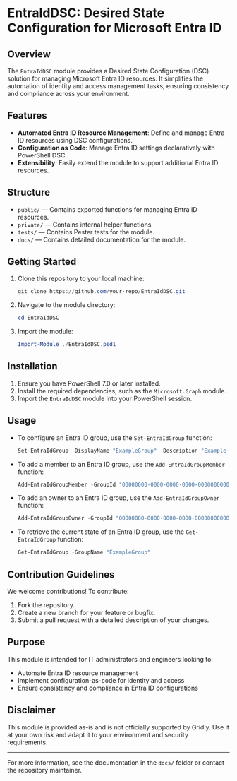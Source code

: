 # EntraIdDSC: Desired State Configuration for Microsoft Entra ID

## Overview

The `EntraIdDSC` module provides a Desired State Configuration (DSC) solution for managing Microsoft Entra ID resources. It simplifies the automation of identity and access management tasks, ensuring consistency and compliance across your environment.

## Features

- **Automated Entra ID Resource Management**: Define and manage Entra ID resources using DSC configurations.
- **Configuration as Code**: Manage Entra ID settings declaratively with PowerShell DSC.
- **Extensibility**: Easily extend the module to support additional Entra ID resources.

## Structure

- `public/` — Contains exported functions for managing Entra ID resources.
- `private/` — Contains internal helper functions.
- `tests/` — Contains Pester tests for the module.
- `docs/` — Contains detailed documentation for the module.

## Getting Started

1. Clone this repository to your local machine:

   ```powershell
   git clone https://github.com/your-repo/EntraIdDSC.git
   ```

2. Navigate to the module directory:

   ```powershell
   cd EntraIdDSC
   ```

3. Import the module:

   ```powershell
   Import-Module ./EntraIdDSC.psd1
   ```

## Installation

1. Ensure you have PowerShell 7.0 or later installed.
2. Install the required dependencies, such as the `Microsoft.Graph` module.
3. Import the `EntraIdDSC` module into your PowerShell session.

## Usage

- To configure an Entra ID group, use the `Set-EntraIdGroup` function:

  ```powershell
  Set-EntraIdGroup -DisplayName "ExampleGroup" -Description "Example Description"
  ```

- To add a member to an Entra ID group, use the `Add-EntraIdGroupMember` function:

  ```powershell
  Add-EntraIdGroupMember -GroupId "00000000-0000-0000-0000-000000000001" -Members @("user1@contoso.com", "user2@contoso.com")
  ```

- To add an owner to an Entra ID group, use the `Add-EntraIdGroupOwner` function:

  ```powershell
  Add-EntraIdGroupOwner -GroupId "00000000-0000-0000-0000-000000000001" -Owners @("user1@contoso.com", "user2@contoso.com")
  ```

- To retrieve the current state of an Entra ID group, use the `Get-EntraIdGroup` function:

  ```powershell
  Get-EntraIdGroup -GroupName "ExampleGroup"
  ```

## Contribution Guidelines

We welcome contributions! To contribute:

1. Fork the repository.
2. Create a new branch for your feature or bugfix.
3. Submit a pull request with a detailed description of your changes.

## Purpose

This module is intended for IT administrators and engineers looking to:

- Automate Entra ID resource management
- Implement configuration-as-code for identity and access
- Ensure consistency and compliance in Entra ID configurations

## Disclaimer

This module is provided as-is and is not officially supported by Gridly. Use it at your own risk and adapt it to your environment and security requirements.

---
For more information, see the documentation in the `docs/` folder or contact the repository maintainer.
